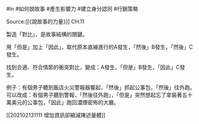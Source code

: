 #ln #如何說故事 #產生影響力 #建立身分認同 #行銷策略 

Source:[[《說故事的力量》]] CH.11

製造「對比」，是故事結構的關鍵。

用「但是」加上「因此」，取代原本直線進行的A發生，「然後」B發生，「然後」C發生。

找到合適、符合情節的衝突對比，變成：A發生，「但是」B發生，「因此」C發生。

例子：有個男子聽到飯店火災警報器響起，「然後」抓起公事包，「然後」往外跑。可以改成：有個男子聽到警報，「然後往外跑」，「但是」突然想起忘了拿裝著五十萬美元的公事包，「因此」跑回濃煙密佈的大廳。



[[202102131111 增加資訊卻縮減陳述量體]]